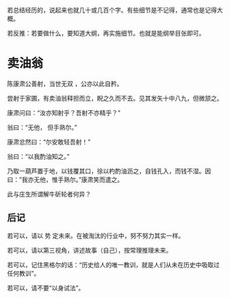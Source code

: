 若总结经历的，说起来也就几十或几百个字。有些细节是不记得，通常也是记得大概。

若反推：若要做什么，要知道大纲，再实施细节。也就是能纲举目张即可。

# 卖油翁

陈康肃公善射，当世无双 ，公亦以此自矜。

尝射于家圃，有卖油翁释担而立，睨之久而不去。见其发矢十中八九，但微颔之。

康肃问曰：“汝亦知射乎？吾射不亦精乎？”

翁曰：“无他， 但手熟尔。”

康肃忿然曰：“尔安敢轻吾射！”

翁曰：“以我酌油知之。”

乃取一葫芦置于地，以钱覆其口，徐以杓酌油沥之，自钱孔入，而钱不湿。因曰：”我亦无他，惟手熟尔。”康肃笑而遣之。

此与庄生所谓解牛斫轮者何异？

## 后记

若可以，请以 势 定未来。在被淘汰的行业中，努不努力其实一样。

若可以，请以第三视角，讲述故事（自己），按常理推理未来。

若可以，记住黑格尔的话：“历史给人的唯一教训，就是人们从未在历史中吸取过任何教训”。

若可以，请不要“以身试法”。